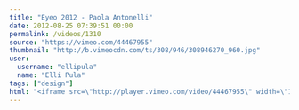 ```yaml
---
title: "Eyeo 2012 - Paola Antonelli"
date: 2012-08-25 07:39:51 00:00
permalink: /videos/1310
source: "https://vimeo.com/44467955"
thumbnail: "http://b.vimeocdn.com/ts/308/946/308946270_960.jpg"
user:
  username: "ellipula"
  name: "Elli Pula"
tags: ["design"]
html: "<iframe src=\"http://player.vimeo.com/video/44467955\" width=\"1280\" height=\"720\" frameborder=\"0\" webkitAllowFullScreen mozallowfullscreen allowFullScreen></iframe>"
---
```


